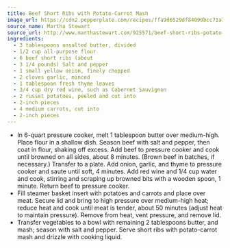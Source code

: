 ```yaml
---
title: Beef Short Ribs with Potato-Carrot Mash
image_url: https://cdn2.pepperplate.com/recipes/ffa9d6529df84090bcc71a7cf88e0e0a.jpg
source_name: Martha Stewart
source_url: http://www.marthastewart.com/925571/beef-short-ribs-potato-carrot-mash
ingredients:
  - 3 tablespoons unsalted butter, divided
  - 1/2 cup all-purpose flour
  - 6 beef short ribs (about
  - 3 1/4 pounds) Salt and pepper
  - 1 small yellow onion, finely chopped
  - 2 cloves garlic, minced
  - 1 tablespoon fresh thyme leaves
  - 3/4 cup dry red wine, such as Cabernet Sauvignon
  - 2 russet potatoes, peeled and cut into
  - 2-inch pieces
  - 4 medium carrots, cut into
  - 2-inch pieces
---
```


* In 6-quart pressure cooker, melt 1 tablespoon butter over medium-high. Place flour in a shallow dish. Season beef with salt and pepper, then coat in flour, shaking off excess. Add beef to pressure cooker and cook until browned on all sides, about 8 minutes. (Brown beef in batches, if necessary.) Transfer to a plate. Add onion, garlic, and thyme to pressure cooker and saute until soft, 4 minutes. Add red wine and 1/4 cup water and cook, stirring and scraping up browned bits with a wooden spoon, 1 minute. Return beef to pressure cooker.
* Fill steamer basket insert with potatoes and carrots and place over meat. Secure lid and bring to high pressure over medium-high heat; reduce heat and cook until meat is tender, about 50 minutes (adjust heat to maintain pressure). Remove from heat, vent pressure, and remove lid.
* Transfer vegetables to a bowl with remaining 2 tablespoons butter, and mash; season with salt and pepper. Serve short ribs with potato-carrot mash and drizzle with cooking liquid.
